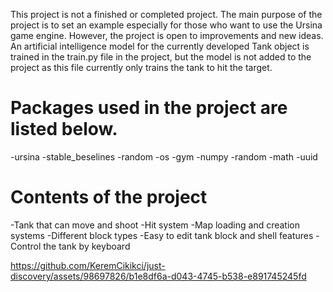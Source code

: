 This project is not a finished or completed project.
The main purpose of the project is to set an example especially for those who want to use the Ursina game engine.
However, the project is open to improvements and new ideas.
An artificial intelligence model for the currently developed Tank object is trained in the train.py file in the project, but the model is not added to the project as this file currently only trains the tank to hit the target.
# Packages used in the project are listed below.
-ursina
-stable_beselines
-random
-os
-gym
-numpy
-random
-math
-uuid

# Contents of the project
-Tank that can move and shoot
-Hit system
-Map loading and creation systems
-Different block types
-Easy to edit tank block and shell features
-Control the tank by keyboard



https://github.com/KeremCikikci/just-discovery/assets/98697826/b1e8df6a-d043-4745-b538-e891745245fd

